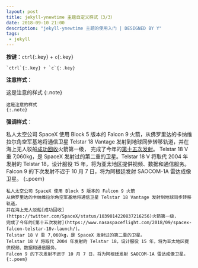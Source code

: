 ```yaml
---
layout: post
title: jekyll-ynewtime 主题自定义样式（3/3）
date: 2018-09-10 21:00
description: "jekyll-ynewtime 主题的使用入门 | DESIGNED BY Y"
tags:
 - jekyll
---
```


**按键**：`ctrl`{:.key} + `c`{:.key}

```
`ctrl`{:.key} + `c`{:.key}
```

**注意样式**：

这是注意的样式
{:.note}

```
这是注意的样式
{:.note}
```

**强调样式**：

私人太空公司 SpaceX 使用 Block 5 版本的 Falcon 9 火箭，从佛罗里达的卡纳维拉尔角空军基地将通信卫星 Telstar 18 Vantage 发射到地球同步转移轨道，并在海上无人驳船[成功回收](https://twitter.com/SpaceX/status/1039014220837216256)火箭第一级，
完成了今年的[第十五次发射](https://www.nasaspaceflight.com/2018/09/spacex-falcon-telstar-18v-launch/)。
Telstar 18 V 重 7,060kg，是 SpaceX 发射过的第二重的卫星。Telstar 18 V 将取代 2004 年发射的 Telstar 18，设计服役 15 年，将为亚太地区提供视频、数据和通信服务。Falcon 9 的下次发射不迟于 10 月 7 日，将为阿根廷发射 SAOCOM-1A 雷达成像卫星。
{:.poem}

```
私人太空公司 SpaceX 使用 Block 5 版本的 Falcon 9 火箭
从佛罗里达的卡纳维拉尔角空军基地将通信卫星 Telstar 18 Vantage 发射到地球同步转移轨道，
并在海上无人驳船[成功回收](https://twitter.com/SpaceX/status/1039014220837216256)火箭第一级，
完成了今年的[第十五次发射](https://www.nasaspaceflight.com/2018/09/spacex-falcon-telstar-18v-launch/)。
Telstar 18 V 重 7,060kg，是 SpaceX 发射过的第二重的卫星。
Telstar 18 V 将取代 2004 年发射的 Telstar 18，设计服役 15 年，将为亚太地区提供视频、数据和通信服务。
Falcon 9 的下次发射不迟于 10 月 7 日，将为阿根廷发射 SAOCOM-1A 雷达成像卫星。
{:.poem}
```